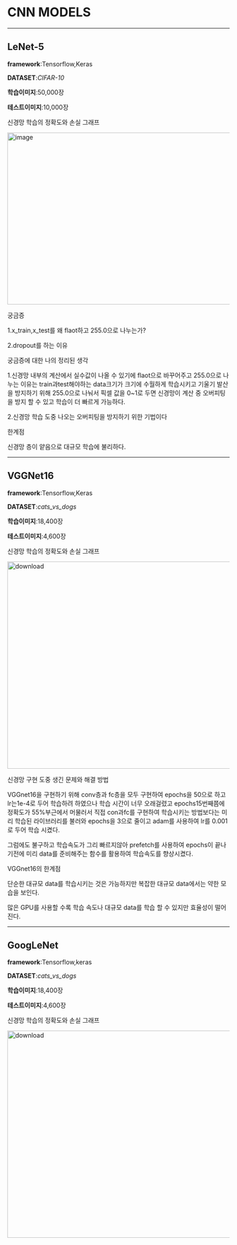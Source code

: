 # CNN MODELS
-------------------------------------


## **LeNet-5**

**framework**:Tensorflow,Keras

**DATASET**:*CIFAR-10*

**학습이미지**:50,000장

**테스트이미지**:10,000장

신경망 학습의 정확도와 손실 그래프


<img width="1189" height="390" alt="image" src="https://github.com/user-attachments/assets/7227b41c-6adf-4ccb-87e4-db44a1dee1b8" />


궁금증


1.x_train,x_test를 왜 flaot하고 255.0으로 나누는가?


2.dropout를 하는 이유


궁금증에 대한 나의 정리된 생각


1.신경망 내부의 계산에서 실수값이 나올 수 있기에 flaot으로 바꾸어주고 255.0으로 나누는 이유는 train과test해야하는 data크기가 크기에 수월하게 학습시키고 기울기 발산을 방지하기 위해 255.0으로 나눠서 픽셀 값을 0~1로 두면 신경망이 계산 중 오버피팅을 방지 할 수 있고 학습이 더 빠르게 가능하다.


2.신경망 학습 도중 나오는 오버피팅을 방지하기 위한 기법이다


한계점


신경망 층이 얕음으로 대규모 학습에 불리하다.

-------------------------------------

## **VGGNet16**

**framework**:Tensorflow,Keras

**DATASET**:*cats_vs_dogs*

**학습이미지**:18,400장

**테스트이미지**:4,600장

신경망 학습의 정확도와 손실 그래프

<img width="1010" height="470" alt="download" src="https://github.com/user-attachments/assets/23975c50-ace8-4a7e-96ec-ec350d8a9f75" />

신경망 구현 도중 생긴 문제와 해결 방법

VGGnet16을 구현하기 위해 conv층과 fc층을 모두 구현하여 epochs을 50으로 하고 lr는1e-4로 두어 학습하려 하였으나 학습 시간이 너무 오래걸렸고 epochs15번째쯤에 정확도가 55%부근에서 머물러서 직접 con과fc를 구현하여 학습시키는 방법보다는 미리 학습된 라이브러리를 불러와 epochs을 3으로 줄이고 adam를 사용하여 lr를 0.001로 두어 학습 시켰다.

그럼에도 불구하고 학습속도가 그리 빠르지않아 prefetch를 사용하여 epochs이 끝나기전에 미리 data를 준비해주는 함수를 활용하여 학습속도를 향상시켰다.

VGGnet16의 한계점

단순한 대규모 data를 학습시키는 것은 가능하지만 복잡한 대규모 data에서는 약한 모습을 보인다.

많은 GPU를 사용할 수록 학습 속도나 대규모 data를 학습 할 수 있지만 효율성이 떨어진다.

-------------------------------------

## **GoogLeNet**

**framework**:Tensorflow,keras

**DATASET**:*cats_vs_dogs*

**학습이미지**:18,400장

**테스트이미지**:4,600장

신경망 학습의 정확도와 손실 그래프

<img width="1173" height="470" alt="download" src="https://github.com/user-attachments/assets/708bf0d6-1a9e-4fb2-8f47-3cc9da4ebc19" />

